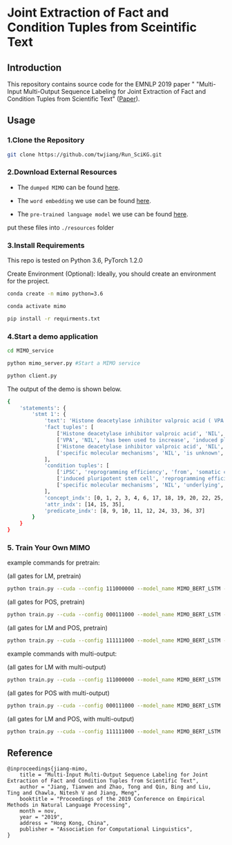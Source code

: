 
# Joint Extraction of Fact and Condition Tuples from Sceintific Text


## Introduction
This repository contains source code for the EMNLP 2019 paper " "Multi-Input Multi-Output Sequence Labeling for Joint Extraction of Fact and Condition Tuples from Scientific Text" ([Paper](http://www.meng-jiang.com/pubs/mimo-emnlp19/mimo-emnlp19-paper.pdf)).

## Usage

### 1.Clone the Repository
```bash
git clone https://github.com/twjiang/Run_SciKG.git
```
### 2.Download External Resources

* The `dumped MIMO` can be found [here](https://www.dropbox.com/s/lc1bvoxc2wbut9t/dumped_models.pt?dl=0).

* The `word embedding` we use can be found [here](https://www.dropbox.com/sh/6yx1l8euehgw12k/AAB9mWc3m8H7niuEF7NBYUdRa?dl=0).

* The `pre-trained language model` we use can be found [here](https://www.dropbox.com/sh/q1kehix8q58sxmh/AADU35QFu1ZMuNQFTiEYWSxUa?dl=0).

put these files into `./resources` folder
### 3.Install Requirements
This repo is tested on Python 3.6, PyTorch 1.2.0

Create Environment (Optional): Ideally, you should create an environment for the project.
```bash
conda create -n mimo python=3.6

conda activate mimo

pip install -r requirments.txt
```

### 4.Start a demo application 
```bash
cd MIMO_service

python mimo_server.py #Start a MIMO service

python client.py 
```

The output of the demo is shown below.

```bash
{
	'statements': {
		'stmt 1': {
			'text': 'Histone deacetylase inhibitor valproic acid ( VPA ) has been used to increase the reprogramming efficiency of induced pluripotent stem cell ( iPSC ) from somatic cells , yet the specific molecular mechanisms underlying this effect is unknown .',
			'fact tuples': [
				['Histone deacetylase inhibitor valproic acid', 'NIL', 'has been used to increase', 'induced pluripotent stem cell', 'reprogramming efficiency'],
				['VPA', 'NIL', 'has been used to increase', 'induced pluripotent stem cell', 'reprogramming efficiency'],
				['Histone deacetylase inhibitor valproic acid', 'NIL', 'has been used to increase', 'induced pluripotent stem cell', 'reprogramming'],
				['specific molecular mechanisms', 'NIL', 'is unknown', 'NIL', 'NIL']
			],
			'condition tuples': [
				['iPSC', 'reprogramming efficiency', 'from', 'somatic cells', 'NIL'],
				['induced pluripotent stem cell', 'reprogramming efficiency', 'from', 'somatic cells', 'NIL'],
				['specific molecular mechanisms', 'NIL', 'underlying', 'NIL', 'effect']
			],
			'concept_indx': [0, 1, 2, 3, 4, 6, 17, 18, 19, 20, 22, 25, 26, 30, 31, 32],
			'attr_indx': [14, 15, 35],
			'predicate_indx': [8, 9, 10, 11, 12, 24, 33, 36, 37]
		}
	}
}

```

### 5. Train Your Own MIMO

example commands for pretrain:

(all gates for LM, pretrain)
```bash
python train.py --cuda --config 111000000 --model_name MIMO_BERT_LSTM --pretrain
```


(all gates for POS, pretrain)
```bash
python train.py --cuda --config 000111000 --model_name MIMO_BERT_LSTM --pretrain
```
(all gates for LM and POS, pretrain)
```bash
python train.py --cuda --config 111111000 --model_name MIMO_BERT_LSTM --pretrain
```
example commands with multi-output:

(all gates for LM with multi-output)
```bash
python train.py --cuda --config 111000000 --model_name MIMO_BERT_LSTM
```


(all gates for POS with multi-output)
```bash
python train.py --cuda --config 000111000 --model_name MIMO_BERT_LSTM
```
(all gates for LM and POS, with multi-output)
```bash
python train.py --cuda --config 111111000 --model_name MIMO_BERT_LSTM
```


## Reference
```
@inproceedings{jiang-mimo,
    title = "Multi-Input Multi-Output Sequence Labeling for Joint Extraction of Fact and Condition Tuples from Scientific Text",
    author = "Jiang, Tianwen and Zhao, Tong and Qin, Bing and Liu, Ting and Chawla, Nitesh V and Jiang, Meng",
    booktitle = "Proceedings of the 2019 Conference on Empirical Methods in Natural Language Processing",
    month = nov,
    year = "2019",
    address = "Hong Kong, China",
    publisher = "Association for Computational Linguistics",
}
```

